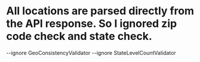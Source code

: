 # All locations are parsed directly from the API response. So I ignored zip code check and state check.

--ignore GeoConsistencyValidator --ignore StateLevelCountValidator